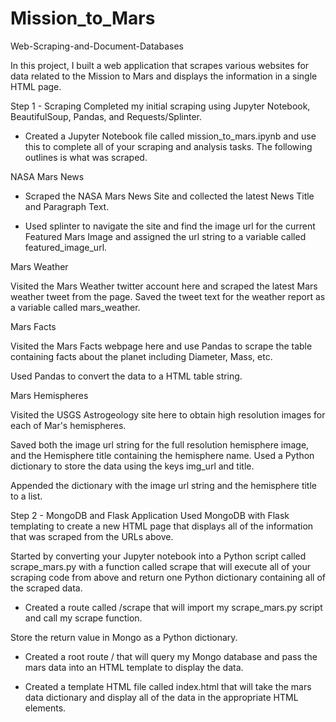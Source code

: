 # Mission_to_Mars
  Web-Scraping-and-Document-Databases


In this project, I built a web application that scrapes various websites for data related to the Mission to Mars and displays the information in a single HTML page.

Step 1 - Scraping
Completed my initial scraping using Jupyter Notebook, BeautifulSoup, Pandas, and Requests/Splinter.

- Created a Jupyter Notebook file called mission_to_mars.ipynb and use this to complete all of your scraping and analysis tasks. The following outlines is what was scraped.

NASA Mars News

- Scraped the NASA Mars News Site and collected the latest News Title and Paragraph Text.

- Used splinter to navigate the site and find the image url for the current Featured Mars Image and assigned the url string to a variable called featured_image_url.


Mars Weather

Visited the Mars Weather twitter account here and scraped the latest Mars weather tweet from the page. Saved the tweet text for the weather report as a variable called mars_weather.


Mars Facts


Visited the Mars Facts webpage here and use Pandas to scrape the table containing facts about the planet including Diameter, Mass, etc.


Used Pandas to convert the data to a HTML table string.



Mars Hemispheres


Visited the USGS Astrogeology site here to obtain high resolution images for each of Mar's hemispheres.


Saved both the image url string for the full resolution hemisphere image, and the Hemisphere title containing the hemisphere name. Used a Python dictionary to store the data using the keys img_url and title.


Appended the dictionary with the image url string and the hemisphere title to a list. 




Step 2 - MongoDB and Flask Application
Used MongoDB with Flask templating to create a new HTML page that displays all of the information that was scraped from the URLs above.


Started by converting your Jupyter notebook into a Python script called scrape_mars.py with a function called scrape that will execute all of your scraping code from above and return one Python dictionary containing all of the scraped data.

- Created a route called /scrape that will import my scrape_mars.py script and call my scrape function.

Store the return value in Mongo as a Python dictionary.



- Created a root route / that will query my Mongo database and pass the mars data into an HTML template to display the data.


- Created a template HTML file called index.html that will take the mars data dictionary and display all of the data in the appropriate HTML elements.
